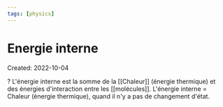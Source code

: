 ```yaml
---
tags: [physics] 
---
```

# Energie interne
Created: 2022-10-04

?
L'énergie interne est la somme de la [[Chaleur]] (énergie thermique) et des énergies d'interaction entre les [[molécules]].
L'énergie interne = Chaleur (énergie thermique), quand il n'y a pas de changement d'état.
<!--SR:!2023-02-09,68,210-->